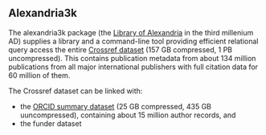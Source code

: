 ## Alexandria3k

The alexandria3k package (the
[Library of Alexandria](https://en.wikipedia.org/wiki/Library_of_Alexandria)
in the third millenium AD)
supplies a library and a command-line tool providing efficient relational
query access the entire
[Crossref dataset](https://www.nature.com/articles/d41586-022-02926-y)
(157 GB compressed, 1 PB uncompressed).
This contains publication metadata from about 134 million publications from
all major international publishers with full citation data for 60 million
of them.

The Crossref dataset can be linked with:
* the [ORCID summary dataset](https://support.orcid.org/hc/en-us/articles/360006897394-How-do-I-get-the-public-data-file-)
  (25 GB compressed, 435 GB uuncompressed),
  containing about 15 million author records, and
* the funder dataset
